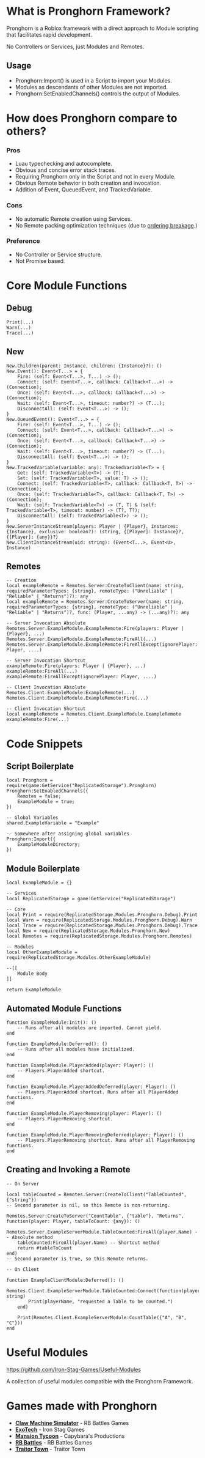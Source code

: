 # What is Pronghorn Framework?

Pronghorn is a Roblox framework with a direct approach to Module scripting that facilitates rapid development.

No Controllers or Services, just Modules and Remotes.

## Usage
- Pronghorn:Import() is used in a Script to import your Modules.
- Modules as descendants of other Modules are not imported.
- Pronghorn:SetEnabledChannels() controls the output of Modules.

# How does Pronghorn compare to others?

### Pros
- Luau typechecking and autocomplete.
- Obvious and concise error stack traces.
- Requiring Pronghorn only in the Script and not in every Module.
- Obvious Remote behavior in both creation and invocation.
- Addition of Event, QueuedEvent, and TrackedVariable.

### Cons
- No automatic Remote creation using Services.
- No Remote packing optimization techniques (due to [ordering breakage](https://en.wikipedia.org/wiki/Out-of-order_delivery).)

### Preference
- No Controller or Service structure.
- Not Promise based.

# Core Module Functions

## Debug
```luau
Print(...)
Warn(...)
Trace(...)
```

## New
```luau
New.Children(parent: Instance, children: {Instance}?): ()
New.Event(): Event<T...> = {
	Fire: (self: Event<T...>, T...) -> ();
	Connect: (self: Event<T...>, callback: Callback<T...>) -> (Connection);
	Once: (self: Event<T...>, callback: Callback<T...>) -> (Connection);
	Wait: (self: Event<T...>, timeout: number?) -> (T...);
	DisconnectAll: (self: Event<T...>) -> ();
}
New.QueuedEvent(): Event<T...> = {
	Fire: (self: Event<T...>, T...) -> ();
	Connect: (self: Event<T...>, callback: Callback<T...>) -> (Connection);
	Once: (self: Event<T...>, callback: Callback<T...>) -> (Connection);
	Wait: (self: Event<T...>, timeout: number?) -> (T...);
	DisconnectAll: (self: Event<T...>) -> ();
}
New.TrackedVariable(variable: any): TrackedVariable<T> = {
	Get: (self: TrackedVariable<T>) -> (T);
	Set: (self: TrackedVariable<T>, value: T) -> ();
	Connect: (self: TrackedVariable<T>, callback: Callback<T, T>) -> (Connection);
	Once: (self: TrackedVariable<T>, callback: Callback<T, T>) -> (Connection);
	Wait: (self: TrackedVariable<T>) -> (T, T) & (self: TrackedVariable<T>, timeout: number) -> (T?, T?);
	DisconnectAll: (self: TrackedVariable<T>) -> ();
}
New.ServerInstanceStream(players: Player | {Player}, instances: {Instance}, exclusive: boolean?): (string, {[Player]: Instance}?, {[Player]: {any}}?)
New.ClientInstanceStream(uid: string): (Event<T...>, Event<U>, Instance)
```

## Remotes
```luau
-- Creation
local exampleRemote = Remotes.Server:CreateToClient(name: string, requiredParameterTypes: {string}, remoteType: ("Unreliable" | "Reliable" | "Returns")?): any
local exampleRemote = Remotes.Server:CreateToServer(name: string, requiredParameterTypes: {string}, remoteType: ("Unreliable" | "Reliable" | "Returns")?, func: (Player, ...any) -> (...any)?): any

-- Server Invocation Absolute
Remotes.Server.ExampleModule.ExampleRemote:Fire(players: Player | {Player}, ...)
Remotes.Server.ExampleModule.ExampleRemote:FireAll(...)
Remotes.Server.ExampleModule.ExampleRemote:FireAllExcept(ignorePlayer: Player, ....)

-- Server Invocation Shortcut
exampleRemote:Fire(players: Player | {Player}, ...)
exampleRemote:FireAll(...)
exampleRemote:FireAllExcept(ignorePlayer: Player, ....)

-- Client Invocation Absolute
Remotes.Client.ExampleModule:ExampleRemote(...)
Remotes.Client.ExampleModule.ExampleRemote:Fire(...)

-- Client Invocation Shortcut
local exampleRemote = Remotes.Client.ExampleModule.ExampleRemote
exampleRemote:Fire(...)
```

# Code Snippets

## Script Boilerplate
```luau
local Pronghorn = require(game:GetService("ReplicatedStorage").Pronghorn)
Pronghorn:SetEnabledChannels({
	Remotes = false;
	ExampleModule = true;
})

-- Global Variables
shared.ExampleVariable = "Example"

-- Somewhere after assigning global variables
Pronghorn:Import({
	ExampleModuleDirectory;
})
```

## Module Boilerplate
```luau
local ExampleModule = {}

-- Services
local ReplicatedStorage = game:GetService("ReplicatedStorage")

-- Core
local Print = require(ReplicatedStorage.Modules.Pronghorn.Debug).Print
local Warn = require(ReplicatedStorage.Modules.Pronghorn.Debug).Warn
local Trace = require(ReplicatedStorage.Modules.Pronghorn.Debug).Trace
local New = require(ReplicatedStorage.Modules.Pronghorn.New)
local Remotes = require(ReplicatedStorage.Modules.Pronghorn.Remotes)

-- Modules
local OtherExampleModule = require(ReplicatedStorage.Modules.OtherExampleModule)

--[[
	Module Body
]]

return ExampleModule
```

## Automated Module Functions
```luau
function ExampleModule:Init(): ()
	-- Runs after all modules are imported. Cannot yield.
end

function ExampleModule:Deferred(): ()
	-- Runs after all modules have initialized.
end

function ExampleModule.PlayerAdded(player: Player): ()
	-- Players.PlayerAdded shortcut.
end

function ExampleModule.PlayerAddedDeferred(player: Player): ()
	-- Players.PlayerAdded shortcut. Runs after all PlayerAdded functions.
end

function ExampleModule.PlayerRemoving(player: Player): ()
	-- Players.PlayerRemoving shortcut.
end

function ExampleModule.PlayerRemovingDeferred(player: Player): ()
	-- Players.PlayerRemoving shortcut. Runs after all PlayerRemoving functions.
end
```

## Creating and Invoking a Remote
```luau
-- On Server

local tableCounted = Remotes.Server:CreateToClient("TableCounted", {"string"})
-- Second parameter is nil, so this Remote is non-returning.

Remotes.Server:CreateToServer("CountTable", {"table"}, "Returns", function(player: Player, tableToCount: {any}): ()
	Remotes.Server.ExampleServerModule.TableCounted:FireAll(player.Name) -- Absolute method
	tableCounted:FireAll(player.Name) -- Shortcut method
	return #tableToCount
end)
-- Second parameter is true, so this Remote returns.
```
```luau
-- On Client

function ExampleClientModule:Deferred(): ()
	Remotes.Client.ExampleServerModule.TableCounted:Connect(function(playerName: string)
		Print(playerName, "requested a Table to be counted.")
	end)

	Print(Remotes.Client.ExampleServerModule:CountTable({"A", "B", "C"}))
end
```

# Useful Modules

https://github.com/Iron-Stag-Games/Useful-Modules

A collection of useful modules compatible with the Pronghorn Framework.

# Games made with Pronghorn

- **[Claw Machine Simulator](https://www.roblox.com/games/6891812658)** - RB Battles Games
- **[ExoTech](https://www.roblox.com/games/7634484468)** - Iron Stag Games
- **[Mansion Tycoon](https://www.roblox.com/games/12912731475)** - Capybara's Productions
- **[RB Battles](https://www.roblox.com/games/5036207802)** - RB Battles Games
- **[Traitor Town](https://www.roblox.com/games/255236425)** - Traitor Town
